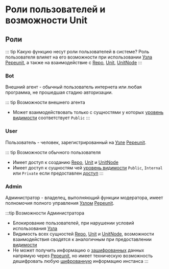 # Роли пользователей и возможности Unit

## Роли

::: tip Какую функцию несут роли пользователей в системе?
Роль пользователя влияет на его возможности при использовании [Узла](/definitions#instance) [Pepeunit](/conception/overview), а также на взаимодействие с [Repo](/definitions#repo), [Unit](/definitions#unit), [UnitNode](/definitions#unitnode)
:::

### Bot

Внешний агент - обычный пользователь интернета или любая программа, не прошедшая стадию авторизации.

::: tip Возможности внешнего агента
- Может взаимодействовать только с сущностями у которых [уровень видимости](/mechanics/visibility) соответствует `Public`
:::

### User

Пользователь - человек, зарегистрированный на [Узле](/definitions#instance) [Pepeunit](/conception/overview).

::: tip Возможности обычного пользователя
- Имеет доступ к созданию [Repo](/definitions#repo), [Unit](/definitions#unit) и [UnitNode](/definitions#unitnode)
- Имеет доступ к сущностям чей [уровень видимости](/mechanics/visibility) `Public`, `Internal` или `Private` если предоставлен [доступ](/user/permission)
:::

### Admin

Aдминистратор - владелец, выполняющий функции модератора, имеет полномочия полного управления [Узлом](/definitions#instance) [Pepeunit](/conception/overview).

:::tip Возможности Администратора
- Блокирование пользователей, при нарушении условий использования [Узла](/definitions#instance)
- Видимость всех сущностей [Repo](/definitions#repo), [Unit](/definitions#unit) и [UnitNode](/definitions#unitnode), возможности взаимодействия сводятся к аналогичным при предоставлении [видимости](/mechanics/visibility)
- Не может получить информацию о [зашифрованных](/mechanics/cipher) данных напрямую через [Pepeunit](/conception/overview), но имеет техническую возможность дешифровать любую [шифрованную](/mechanics/cipher) информацию инстанса
:::